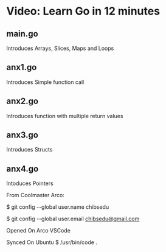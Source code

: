 # Video: Learn Go in 12 minutes

## main.go

Introduces Arrays, Slices, Maps and Loops

## anx1.go

Introduces Simple function call

## anx2.go

Introduces function with multiple return values

## anx3.go

Introduces Structs

## anx4.go

Intoduces Pointers

From Coolmaster Arco:

$ git config --global user.name chibsedu

$ git config --global user.email chibsedu@gmail.com

Opened On Arco VSCode

Synced On Ubuntu $ /usr/bin/code .
